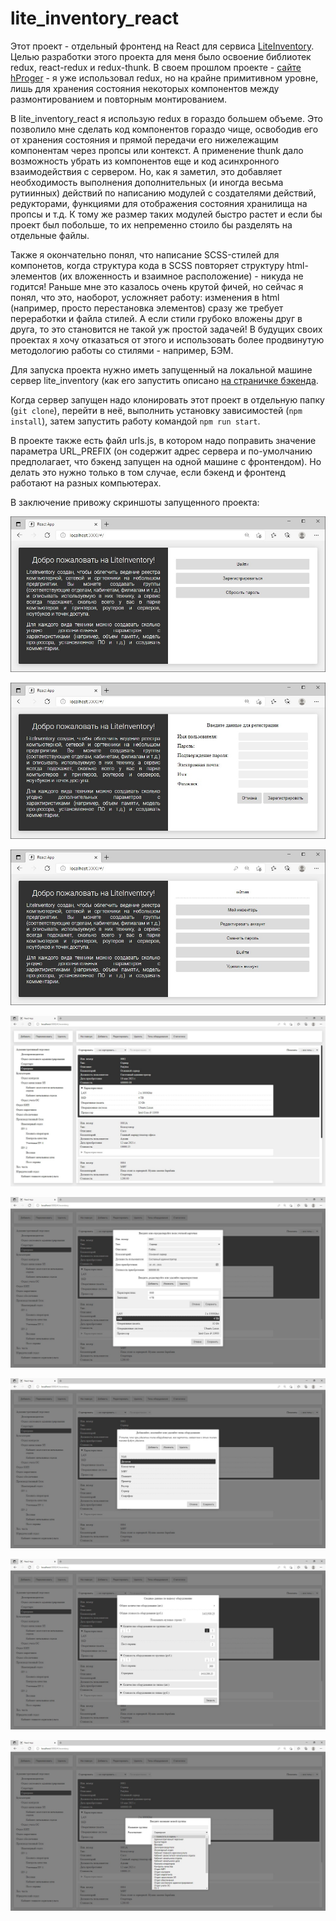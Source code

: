 # lite_inventory_react

Этот проект - отдельный фронтенд на React для сервиса [LiteInventory](https://github.com/SergeyLebidko/LiteInventory). Целью разработки этого проекта для меня было освоение библиотек redux, react-redux и redux-thunk. В своем прошлом проекте - [сайте hProger](https://hproger.ru/#/) - я уже использовал redux, но на крайне примитивном уровне, лишь для хранения состояния некоторых компонентов между размонтированием и повторным монтированием.

В lite_inventory_react я использую redux в гораздо большем объеме. Это позволило мне сделать код компонентов гораздо чище, освободив его от хранения состояния и прямой передачи его нижележащим компонентам через пропсы или контекст. А применение thunk дало возможность убрать из компонентов еще и код асинхронного взаимодействия с сервером. Но, как я заметил, это добавляет необходимость выполнения дополнительных (и иногда весьма рутиинных) действий по написанию модулей с создателями действий, редукторами, функциями для отображения состояния хранилища на пропсы и т.д. К тому же размер таких модулей быстро растет и если бы проект был побольше, то их непременно стоило бы разделять на отдельные файлы.

Также я окончательно понял, что написание SCSS-стилей для компонетов, когда структура кода в SCSS повторяет структуру html-элементов (их вложенность и взаимное расположение) - никуда не годится! Раньше мне это казалось очень крутой фичей, но сейчас я понял, что это, наоборот, усложняет работу: изменения в html (например, просто перестановка элементов) сразу же требует переработки и файла стилей. А если стили грубоко вложены друг в друга, то это становится не такой уж простой задачей! В будущих своих проектах я хочу отказаться от этого и использовать более продвинутую методологию работы со стилями - например, БЭМ.

Для запуска проекта нужно иметь запущенный на локальной машине сервер lite_inventory (как его запустить описано [на страничке бэкенда](https://github.com/SergeyLebidko/LiteInventory).

Когда сервер запущен надо клонировать этот проект в отдельную папку (```git clone```), перейти в неё, выполнить установку зависимостей (```npm install```), затем запустить работу командой ```npm run start```.

В проекте также есть файл urls.js, в котором надо поправить значение параметра URL_PREFIX (он содержит адрес сервера и по-умолчанию предполагает, что бэкенд запущен на одной машине с фронтендом). Но делать это нужно только в том случае, если бэкенд и фронтенд работают на разных компьютерах. 

В заключение привожу скриншоты запущенного проекта:

![screenshot](screenshots/screen1.jpg)

![screenshot](screenshots/screen2.jpg)

![screenshot](screenshots/screen3.jpg)

![screenshot](screenshots/screen4.jpg)

![screenshot](screenshots/screen5.jpg)

![screenshot](screenshots/screen6.jpg)

![screenshot](screenshots/screen7.jpg)

![screenshot](screenshots/screen8.jpg)
